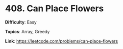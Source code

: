# 408. Can Place Flowers

**Difficulty**: Easy

**Topics**: Array, Greedy

**Link**: https://leetcode.com/problems/can-place-flowers
